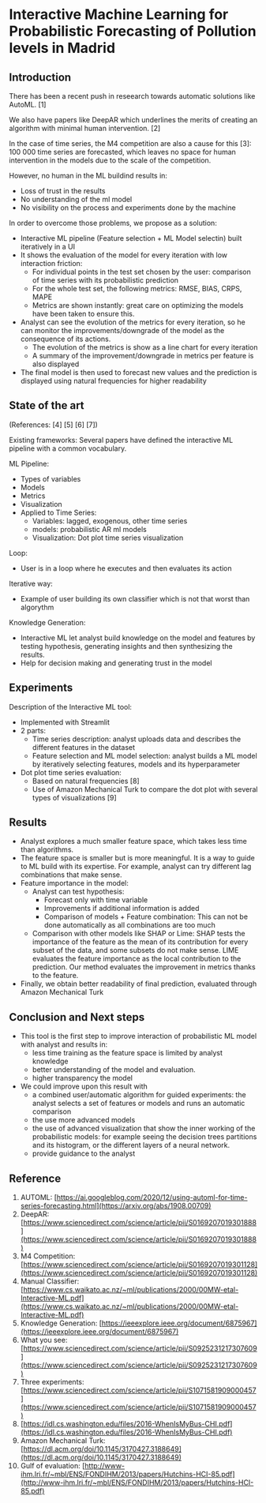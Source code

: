 # Interactive Machine Learning for Probabilistic Forecasting of Pollution levels in Madrid

## Introduction

There has been a recent push in reseearch towards automatic solutions like AutoML. [1]

We also have papers like DeepAR which underlines the merits of creating an algorithm with minimal human intervention. [2]

In the case of time series, the M4 competition are also a cause for this [3]: 100 000 time series are forecasted, which leaves no space for human intervention in the models due to the scale of the competition.

However, no human in the ML buildind results in:

- Loss of trust in the results
- No understanding of the ml model
- No visibility on the process and experiments done by the machine

In order to overcome those problems, we propose as a solution:

- Interactive ML pipeline (Feature selection + ML Model selectin) built iteratively in a UI
- It shows the evaluation of the model for every iteration with low interaction friction:
    - For individual points in the test set chosen by the user: comparison of time series with its probabilistic prediction
    - For the whole test set, the following metrics: RMSE, BIAS, CRPS, MAPE
    - Metrics are shown instantly: great care on optimizing the models have been taken to ensure this.
- Analyst can see the evolution of the metrics for every iteration, so he can monitor the improvements/downgrade of the model as the consequence of its actions.
    - The evolution of the metrics is show as a line chart for every iteration
    - A summary of the improvement/downgrade in metrics per feature is also displayed
- The final model is then used to forecast new values and the prediction is displayed using natural frequencies for higher readability

## State of the art

(References: [4] [5] [6] [7])

Existing frameworks: Several papers have defined the interactive ML pipeline with a common vocabulary.

ML Pipeline:

- Types of variables
- Models
- Metrics
- Visualization
- Applied to Time Series:
    - Variables: lagged, exogenous, other time series
    - models: probabilistic AR ml models
    - Visualization: Dot plot time series visualization

Loop:

- User is in a loop where he executes and then evaluates its action

Iterative way:

- Example of user building its own classifier which is not that worst than algorythm

Knowledge Generation:

- Interactive ML let analyst build knowledge on the model and features by testing hypothesis, generating insights and then synthesizing the results.
- Help for decision making and generating trust in the model

## Experiments

Description of the Interactive ML tool:

- Implemented with Streamlit
- 2 parts:
    - Time series description: analyst uploads data and describes the different features in the dataset
    - Feature selection and ML model selection: analyst builds a ML model by iteratively selecting features, models and its hyperparameter
- Dot plot time series evaluation:
    - Based on natural frequencies [8]
    - Use of Amazon Mechanical Turk to compare the dot plot with several types of visualizations [9]

## Results

- Analyst explores a much smaller feature space, which takes less time than algorithms.
- The feature space is smaller but is more meaningful. It is a way to guide to ML build with its expertise. For example, analyst can try different lag combinations that make sense.
- Feature importance in the model:
    - Analyst can test hypothesis:
        - Forecast only with time variable
        - Improvements if additional information is added
        - Comparison of models + Feature combination: This can not be done automatically as all combinations are too much
    - Comparison with other models like SHAP or Lime: SHAP tests the importance of the feature as the mean of its contribution for every subset of the data, and some subsets do not make sense.  LIME evaluates the feature importance as the local contribution to the prediction. Our method evaluates the improvement in metrics thanks to the feature.
- Finally, we obtain better readability of final prediction, evaluated through Amazon Mechanical Turk

## Conclusion and Next steps

- This tool is the first step to improve interaction of probabilistic ML model with analyst and results in:
    - less time training as the feature space is limited by analyst knowledge
    - better understanding of the model and evaluation.
    - higher transparency the model
- We could improve upon this result  with
    - a combined user/automatic algorithm for guided experiments: the analyst selects a set of features or models and runs an automatic comparison
    - the use more advanced models
    - the use of advanced visualization that show the inner working of the probabilistic models: for example seeing the decision trees partitions and its histogram, or the different layers of a neural network.
    - provide guidance to the analyst

## Reference

1.  AUTOML: [https://ai.googleblog.com/2020/12/using-automl-for-time-series-forecasting.html](https://arxiv.org/abs/1908.00709)
2. DeepAR: [https://www.sciencedirect.com/science/article/pii/S0169207019301888](https://www.sciencedirect.com/science/article/pii/S0169207019301888) 
3. M4 Competition: [https://www.sciencedirect.com/science/article/pii/S0169207019301128](https://www.sciencedirect.com/science/article/pii/S0169207019301128)
4. Manual Classifier: [https://www.cs.waikato.ac.nz/~ml/publications/2000/00MW-etal-Interactive-ML.pdf](https://www.cs.waikato.ac.nz/~ml/publications/2000/00MW-etal-Interactive-ML.pdf)
5. Knowledge Generation: [https://ieeexplore.ieee.org/document/6875967](https://ieeexplore.ieee.org/document/6875967) 
6. What you see: [https://www.sciencedirect.com/science/article/pii/S0925231217307609](https://www.sciencedirect.com/science/article/pii/S0925231217307609) 
7. Three experiments: [https://www.sciencedirect.com/science/article/pii/S1071581909000457](https://www.sciencedirect.com/science/article/pii/S1071581909000457)
8. [https://idl.cs.washington.edu/files/2016-WhenIsMyBus-CHI.pdf](https://idl.cs.washington.edu/files/2016-WhenIsMyBus-CHI.pdf)
9. Amazon Mechanical Turk: [https://dl.acm.org/doi/10.1145/3170427.3188649](https://dl.acm.org/doi/10.1145/3170427.3188649)  
10. Gulf of evaluation: [http://www-ihm.lri.fr/~mbl/ENS/FONDIHM/2013/papers/Hutchins-HCI-85.pdf](http://www-ihm.lri.fr/~mbl/ENS/FONDIHM/2013/papers/Hutchins-HCI-85.pdf)
